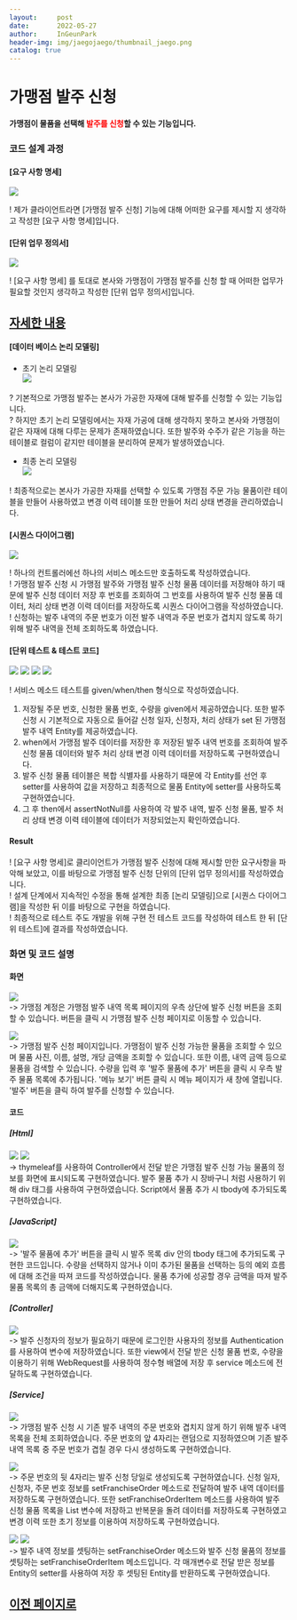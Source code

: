 ```yaml
---
layout:     post
date:       2022-05-27
author:     InGeunPark
header-img: img/jaegojaego/thumbnail_jaego.png
catalog: true
---
```


# 가맹점 발주 신청

<p style="font-weight:bold">가맹점이 물품을 선택해 <font style="color: red;">발주를 신청</font>할 수 있는 기능입니다. </p>

### 코드 설계 과정

#### [요구 사항 명세]
<img src="../../../../img/jaegojaego/franchiseOrderRegist/franchise-order-regist_1.png"> <br>

! 제가 클라이언트라면 [가맹점 발주 신청] 기능에 대해 어떠한 요구를 제시할 지 생각하고 작성한 [요구 사항 명세]입니다.

#### [단위 업무 정의서] 

<img src="../../../../img/jaegojaego/franchiseOrderRegist/franchise-order-regist_2.png"> <br>

! [요구 사항 명세] 를 토대로 본사와 가맹점이 가맹점 발주를 신청 할 때 어떠한 업무가 필요할 것인지 생각하고 작성한 [단위 업무 정의서]입니다.

## [자세한 내용](https://www.notion.so/912b85f8f7f645b6859401cccae0124b)

#### [데이터 베이스 논리 모델링]
- 초기 논리 모델링 <br>
<img src="../../../../img/jaegojaego/franchiseOrderList/franchise-order-list_3.png"> <br>

? 기본적으로 가맹점 발주는 본사가 가공한 자재에 대해 발주를 신청할 수 있는 기능입니다. <br>
? 하지만 초기 논리 모델링에서는 자재 가공에 대해 생각하지 못하고 본사와 가맹점이 같은 자재에 대해 다루는 문제가 존재하였습니다. 또한 발주와 수주가 같은 기능을 하는 테이블로
컬럼이 같지만 테이블을 분리하여 문제가 발생하였습니다.

- 최종 논리 모델링 <br>
<img src="../../../../img/jaegojaego/franchiseOrderList/franchise-order-list_4.png"> <br>

! 최종적으로는 본사가 가공한 자재를 선택할 수 있도록 가맹점 주문 가능 물품이란 테이블을 만들어 사용하였고 변경 이력 테이블 또한 만들어 처리 상태 변경을 관리하였습니다.

#### [시퀀스 다이어그램]

<img src="../../../../img/jaegojaego/franchiseOrderRegist/franchise-order-regist_3.png"><br>

! 하나의 컨트롤러에선 하나의 서비스 메소드만 호출하도록 작성하였습니다. <br>
! 가맹점 발주 신청 시 가맹점 발주와 가맹점 발주 신청 물품 데이터를 저장해야 하기 때문에 발주 신청 데이터 저장 후 번호를 조회하여 그 번호를 사용하여 발주 신청 물품 데이터, 처리 상태 변경 이력 데이터를 저장하도록 시퀀스 다이어그램을 작성하였습니다. <br>
! 신청하는 발주 내역의 주문 번호가 이전 발주 내역과 주문 번호가 겹치지 않도록 하기 위해 발주 내역을 전체 조회하도록 하였습니다.

#### [단위 테스트 & 테스트 코드]

<img src="../../../../img/jaegojaego/franchiseOrderRegist/franchise-order-regist_4.png"> 
<img src="../../../../img/jaegojaego/franchiseOrderRegist/franchise-order-regist_5.png"> 
<img src="../../../../img/jaegojaego/franchiseOrderRegist/franchise-order-regist_6.png"> 
<img src="../../../../img/jaegojaego/franchiseOrderRegist/franchise-order-regist_7.png"> <br>

! 서비스 메소드 테스트를 given/when/then 형식으로 작성하였습니다. <br>
 1. 저장될 주문 번호, 신청한 물품 번호, 수량을 given에서 제공하였습니다. 또한 발주 신청 시 기본적으로 자동으로 들어갈 신청 일자, 신청자, 처리 상태가 set 된 가맹점 발주 내역 Entity를 제공하였습니다.
 2. when에서 가맹점 발주 데이터를 저장한 후 저장된 발주 내역 번호를 조회하여 발주 신청 물품 데이터와 발주 처리 상태 변경 이력 데이터를 저장하도록 구현하였습니다.
 3. 발주 신청 물품 테이블은 복합 식별자를 사용하기 때문에 각 Entity를 선언 후 setter를 사용하여 값을 저장하고 최종적으로 물품 Entity에 setter를 사용하도록 구현하였습니다.
 4. 그 후 then에서 assertNotNull를 사용하여 각 발주 내역, 발주 신청 물품, 발주 처리 상태 변경 이력 테이블에 데이터가 저장되었는지 확인하였습니다.
  
#### Result
! [요구 사항 명세]로 클리이언트가 가맹점 발주 신청에 대해 제시할 만한 요구사항을 파악해 보았고, 이를 바탕으로 가맹점 발주 신청 단위의  [단위 업무 정의서]를 작성하였습니다.  <br>
! 설계 단계에서 지속적인 수정을 통해 설계한 최종 [논리 모델링]으로  [시퀀스 다이어그램]을 작성한 뒤 이를 바탕으로 구현을 하였습니다. <br>
! 최종적으로 테스트 주도 개발을 위해 구현 전 테스트 코드를 작성하여 테스트 한 뒤 [단위 테스트]에 결과를 작성하였습니다. 

### 화면 및 코드 설명

#### 화면
<img src="../../../../img/jaegojaego/franchiseOrderRegist/franchise-order-regist_8.png"> <br>
-> 가맹점 계정은 가맹점 발주 내역 목록 페이지의 우측 상단에 발주 신청 버튼을 조회할 수 있습니다. 버튼을 클릭 시 가맹점 발주 신청 페이지로 이동할 수 있습니다. <br>

<img src="../../../../img/jaegojaego/franchiseOrderRegist/franchise-order-regist_9.png"> <br>
-> 가맹점 발주 신청 페이지입니다. 가맹점이 발주 신청 가능한 물품을 조회할 수 있으며 물품 사진, 이름, 설명, 개당 금액을 조회할 수 있습니다. 또한 이름, 내역 금액 등으로 물품을
검색할 수 있습니다. 수량을 입력 후 '발주 물품에 추가' 버튼을 클릭 시 우측 발주 물품 목록에 추가됩니다. '메뉴 보기' 버튼 클릭 시 메뉴 페이지가 새 창에 열립니다. '발주' 버튼을 
클릭 하여 발주를 신청할 수 있습니다.

#### 코드

##### [Html]
<img src="../../../../img/jaegojaego/franchiseOrderRegist/franchise-order-regist_10.png">
<img src="../../../../img/jaegojaego/franchiseOrderRegist/franchise-order-regist_11.png"><br>
-> thymeleaf를 사용하여 Controller에서 전달 받은 가맹점 발주 신청 가능 물품의 정보를 화면에 표시되도록 구현하였습니다. 
발주 물품 추가 시 장바구니 처럼 사용하기 위해 div 태그를 사용하여 구현하였습니다. Script에서 물품 추가 시 tbody에 추가되도록 구현하였습니다. <br>

##### [JavaScript]
<img src="../../../../img/jaegojaego/franchiseOrderRegist/franchise-order-regist_12.png"><br>
-> '발주 물품에 추가' 버튼을 클릭 시 발주 목록 div 안의 tbody 태그에 추가되도록 구현한 코드입니다. 수량을 선택하지 않거나 이미 추가된 물품을 선택하는 등의 예외 흐름에 대해 
조건을 따져 코드를 작성하였습니다. 물품 추가에 성공할 경우 금액을 따져 발주 물품 목록의 총 금액에 더해지도록 구현하였습니다.

##### [Controller]
<img src="../../../../img/jaegojaego/franchiseOrderRegist/franchise-order-regist_13.png"> <br>
-> 발주 신청자의 정보가 필요하기 때문에 로그인한 사용자의 정보를 Authentication를 사용하여 변수에 저장하였습니다. 또한 view에서 전달 받은 신청 물품 번호, 수량을 이용하기 위해
WebRequest를 사용하여 정수형 배열에 저장 후 service 메소드에 전달하도록 구현하였습니다. 

##### [Service]
<img src="../../../../img/jaegojaego/franchiseOrderRegist/franchise-order-regist_14.png"> <br>
-> 가맹점 발주 신청 시 기존 발주 내역의 주문 번호와 겹치지 않게 하기 위해 발주 내역 목록을 전체 조회하였습니다. 주문 번호의 앞 4자리는 랜덤으로 지정하였으며 기존 발주 내역 목록 중 
주문 번호가 겹칠 경우 다시 생성하도록 구현하였습니다.

<img src="../../../../img/jaegojaego/franchiseOrderRegist/franchise-order-regist_15.png"> <br>
-> 주문 번호의 뒷 4자리는 발주 신청 당일로 생성되도록 구현하였습니다. 신청 일자, 신청자, 주문 번호 정보를 setFranchiseOrder 메소드로 전달하여 발주 내역 데이터를 저장하도록 구현하였습니다.
또한 setFranchiseOrderItem 메소드를 사용하여 발주 신청 물품 목록을 List 변수에 저장하고 반복문을 돌려 데이터를 저장하도록 구현하였고 변경 이력 또한 초기 정보를 이용하여 
저장하도록 구현하였습니다.

<img src="../../../../img/jaegojaego/franchiseOrderRegist/franchise-order-regist_16.png">
<img src="../../../../img/jaegojaego/franchiseOrderRegist/franchise-order-regist_17.png"> <br>
-> 발주 내역 정보를 셋팅하는 setFranchiseOrder 메소드와 발주 신청 물품의 정보를 셋팅하는 setFranchiseOrderItem 메소드입니다. 각 매개변수로 전달 받은 정보를 Entity의 setter를 
사용하여 저장 후 셋팅된 Entity를 반환하도록 구현하였습니다.

## [이전 페이지로](https://ingeunpark.github.io/2022/05/27/jaegojaego/#list)



